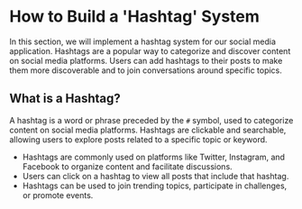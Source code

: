 # How to Build a 'Hashtag' System

In this section, we will implement a hashtag system for our social media application. Hashtags are a popular way to categorize and discover content on social media platforms. Users can add hashtags to their posts to make them more discoverable and to join conversations around specific topics.

## What is a Hashtag?

A hashtag is a word or phrase preceded by the `#` symbol, used to categorize content on social media platforms. Hashtags are clickable and searchable, allowing users to explore posts related to a specific topic or keyword.

- Hashtags are commonly used on platforms like Twitter, Instagram, and Facebook to organize content and facilitate discussions.
- Users can click on a hashtag to view all posts that include that hashtag.
- Hashtags can be used to join trending topics, participate in challenges, or promote events.
